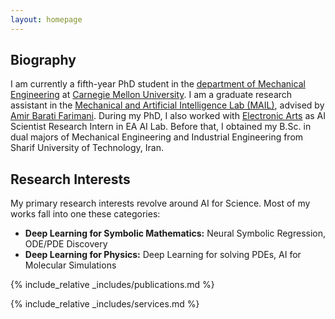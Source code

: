 ```yaml
---
layout: homepage
---
```


## Biography

I am currently a fifth-year PhD student in the [department of Mechanical Engineering](https://www.meche.engineering.cmu.edu) at [Carnegie Mellon University](https://www.cmu.edu). I am a graduate research assistant in the [Mechanical and Artificial Intelligence Lab (MAIL)](https://sites.google.com/view/barati), advised by [Amir Barati Farimani](https://www.meche.engineering.cmu.edu/directory/bios/barati-farimani-amir.html). During my PhD, I also worked with [Electronic Arts](https://www.ea.com) as AI Scientist Research Intern in EA AI Lab. Before that, I obtained my B.Sc. in dual majors of Mechanical Engineering and Industrial Engineering from Sharif University of Technology, Iran. 

## Research Interests

My primary research interests revolve around AI for Science. Most of my works fall into one these categories:
- **Deep Learning for Symbolic Mathematics:** Neural Symbolic Regression, ODE/PDE Discovery
- **Deep Learning for Physics:** Deep Learning for solving PDEs, AI for Molecular Simulations

<!-- ## News

- **[Feb. 2020]** Our paper about incremental learning is accepted to CVPR 2020.
- **[Feb. 2020]** We will host the ACM Multimedia Asia 2020 conference in Singapore!
- **[Sept. 2019]** Our paper about few-shot learning is accepted to NeurIPS 2019.
- **[Mar. 2019]** Our paper about few-shot learning is accepted to CVPR 2019. -->

{% include_relative _includes/publications.md %}

{% include_relative _includes/services.md %}

